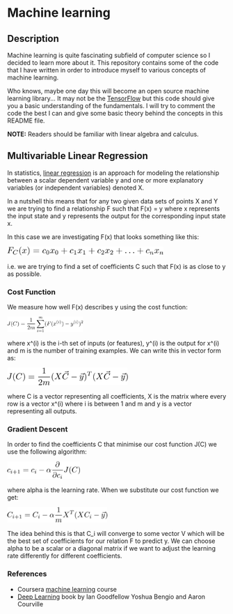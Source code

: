 # Machine learning

## Description

Machine learning is quite fascinating subfield of computer science so I decided to learn more about it. This repository contains some of the code that I have written in order to introduce myself to various concepts of machine learning. 

Who knows, maybe one day this will become an open source machine learning library... It may not be the [TensorFlow](https://www.tensorflow.org/) but this code should give you a basic understanding of the fundamentals. I will try to comment the code the best I can and give some basic theory behind the concepts in this README file.

<b>NOTE:</b> Readers should be familiar with linear algebra and calculus.

## Multivariable Linear Regression

In statistics, [linear regression](https://en.wikipedia.org/wiki/Linear_regression) is an approach for modeling the relationship between a scalar dependent variable y and one or more explanatory variables (or independent variables) denoted X.

In a nutshell this means that for any two given data sets of points X and Y we are trying to find a relationship F such that F(x) = y where x represents the input state and y represents the output for the corresponding input state x.

In this case we are investigating F(x) that looks something like this:
	
<img src="images/function.png" height="20" />

i.e. we are trying to find a set of coefficients C such that F(x) is as close to y as possible.

### Cost Function

We measure how well F(x) describes y using the cost function:

<img src="images/cost1.png" height="35" />

where x^(i) is the i-th set of inputs (or features), y^(i) is the output for x^(i) and m is the number of training examples. We can write this in vector form as:

<img src="images/cost2.png" height="40" />

where C is a vector representing all coefficients, X is the matrix where every row is a vector x^(i) where i is between 1 and m and y is a vector representing all outputs.

### Gradient Descent

In order to find the coefficients C that minimise our cost function J(C) we use the following algorithm:

<img src="images/grad1.png" height="40" />

where alpha is the learning rate. When we substitute our cost function we get:

<img src="images/grad2.png" height="35" />

The idea behind this is that C_i will converge to some vector V which will be the best set of coefficients for our relation F to predict y. We can choose alpha to be a scalar or a diagonal matrix if we want to adjust the learning rate differently for different coefficients.

### References

* Coursera [machine learning](https://www.coursera.org/learn/machine-learning) course
* [Deep Learning](http://www.deeplearningbook.org/) book by Ian Goodfellow Yoshua Bengio and Aaron Courville


 


